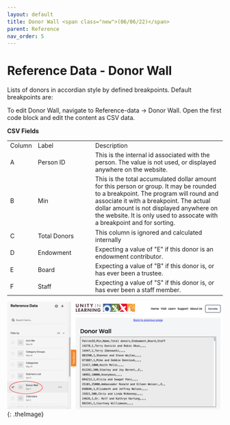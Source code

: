 ```yaml
---
layout: default
title: Donor Wall <span class="new">(06/06/22)</span>
parent: Reference
nav_order: 5
---
```


# Reference Data - Donor Wall

Lists of donors in accordian style by defined breakpoints.  Default breakpoints are:



To edit Donor Wall, navigate to Reference-data -> Donor Wall.  Open the first code
block and edit the content as CSV data.

**CSV Fields**

<table class="ws-table-all notranslate">
  <tbody>
    <tr class="tableTop">
    <td style="width:20px">Column</td>
    <td style="width:120px">Label</td>
    <td>Description</td>
    </tr>
    <tr>
    <td>A</td>
    <td>Person ID</td>
    <td>This is the internal id associated with the person.  The value is
    	not used, or displayed anywhere on the website.
     </td>
  </tr>
  <tr>
    <td>B</td>
    <td>Min</td>
    <td>This is the total accumulated dollar amount for this person or
    group.  It may be rounded to a breakpoint.   The program will round
and associate it with a breakpoint.   The actual dollar amount
is not displayed anywhere on the website.  It is only used to assocate
with a breakpoint and for sorting. </td>
  </tr>
  <tr>
    <td>C</td>
    <td>Total Donors</td>
    <td>This column is ignored and calculated internally</ul>
    </td>
  </tr>
  <tr>
    <td>D</td>
    <td>Endowment</td>
    <td>Expecting a value of "E" if this donor is an endowment contributor.</ul>
    </td>
  </tr>
  <tr>
    <td>E</td>
    <td>Board</td>
    <td>Expecting a value of "B" if this donor is, or has ever been a trustee.</ul>
    </td>
  </tr>
  <tr>
    <td>F</td>
    <td>Staff</td>
    <td>Expecting a value of "S" if this donor is, or has ever been a staff member.</ul>
    </td>
  </tr>
  </tbody>
</table>


![Alt Editing Donor Wall](../../assets/images/refdonorwall.jpg "Editing Donor Wall"){: .theImage}